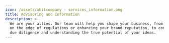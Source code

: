 ```yaml
---
icon: /assets/abitcompany - services_information.png
title: Advisoring and Information
description: >-
  We are your allies. Our team will help you shape your business, from staying
  on the edge of regulations or enhancing your brand reputation, to conducting a
  due diligence and understanding the true potential of your ideas.
---
```


